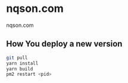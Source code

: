 # nqson.com

nqson.com

## How You deploy a new version

```sh
git pull
yarn install
yarn build
pm2 restart <pid>
```
